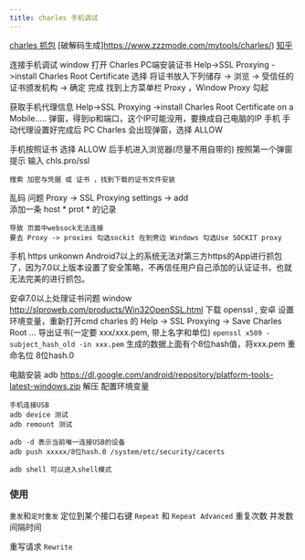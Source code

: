 ```yaml
---
title: charles 手机调试
---
```

[charles 抓包](https://www.charlesproxy.com/)
[破解码生成]https://www.zzzmode.com/mytools/charles/) 
[知乎](https://zhuanlan.zhihu.com/p/351377492)

连接手机调试
window 打开 Charles 
PC端安装证书
    Help->SSL Proxying ->install Charles Root Certificate
    选择 将证书放入下列储存 -> 浏览 -> 受信任的证书颁发机构 -> 确定 完成
    找到上方菜单栏 Proxy ，Window Proxy 勾起

获取手机代理信息
    Help->SSL Proxying ->install Charles Root Certificate on a Mobile.....
    弹窗，得到ip和端口，这个IP可能没用，要换成自己电脑的IP
    手机 手动代理设置好完成后 PC Charles 会出现弹窗，选择 ALLOW 

手机按照证书
    选择 ALLOW 后手机进入浏览器(尽量不用自带的) 按照第一个弹窗提示 输入 chls.pro/ssl 

    搜索 加密与凭据 或 证书 ，找到下载的证书文件安装
    
乱码 问题 
    Proxy -> SSL Proxying settings -> add  
    添加一条 host * prot * 的记录

    导致 页面中websock无法连接
    要去 Proxy -> proxies 勾选sockit 在到旁边 Windows 勾选Use SOCKIT proxy

手机 https unkonwn
    Android7以上的系统无法对第三方https的App进行抓包了，因为7.0以上版本设置了安全策略，不再信任用户自己添加的认证证书，也就无法完美的进行抓包。


安卓7.0以上处理证书问题
    window http://slproweb.com/products/Win32OpenSSL.html 下载 openssl , 安卓 设置环境变量，重新打开cmd
    charles 的 Help -> SSL Proxying -> Save Charles Root ... 导出证书(一定要 xxx/xxx.pem, 带上名字和单位)
    `openssl x509 -subject_hash_old -in xxx.pem` 生成的数据上面有个8位hash值，将xxx.pem 重命名位 8位hash.0

电脑安装 adb 
    https://dl.google.com/android/repository/platform-tools-latest-windows.zip
    解压  配置环境变量

    手机连接USB
    adb device 测试
    adb remount 测试

    adb -d 表示当前唯一连接USB的设备
    adb push xxxxx/8位hash.0 /system/etc/security/cacerts

    adb shell 可以进入shell模式
### 使用
`重发`和`定时重发`
    定位到某个接口右键 `Repeat` 和 `Repeat Advanced`
        重复次数
        并发数 
        间隔时间

重写请求 `Rewrite`

